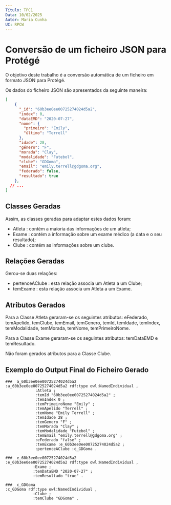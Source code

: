 ```yaml
---
Título: TPC1
Data: 10/02/2025
Autor: Maria Cunha
UC: RPCW
---
```

# Conversão de um ficheiro JSON para Protégé 

O objetivo deste trabalho é a conversão automática de um ficheiro em formato JSON para Protégé.

Os dados do ficheiro JSON são apresentados da seguinte maneira:

```json
[
    {
      "_id": "60b3ee0ee00725274024d5a2",
      "index": 0,
      "dataEMD": "2020-07-27",
      "nome": {
        "primeiro": "Emily",
        "último": "Terrell"
      },
      "idade": 28,
      "género": "F",
      "morada": "Clay",
      "modalidade": "Futebol",
      "clube": "GDGoma",
      "email": "emily.terrell@gdgoma.org",
      "federado": false,
      "resultado": true
    },
  // ...
]
```
## Classes Geradas
Assim, as classes geradas para adaptar estes dados foram:
- Atleta : contém a maioria das informações de um atleta;
- Exame : contém a informação sobre um exame médico (a data e o seu resultado);
- Clube : contém as informações sobre um clube.

## Relações Geradas
Gerou-se duas relações:
- pertenceAClube : esta relação associa um Atleta a um Clube;
- temExame : esta relação associa um Atleta a um Exame.

## Atributos Gerados
Para a Classe Atleta geraram-se os seguintes atributos: eFederado, temApelido, temClube, temEmail, temGenero, temId, temIdade, temIndex, temModalidade, temMorada, temNome, temPrimeiroNome.

Para a Classe Exame geraram-se os seguintes atributos: temDataEMD e temResultado.

Não foram gerados atributos para a Classe Clube.

## Exemplo do Output Final do Ficheiro Gerado
```turtle
###  a_60b3ee0ee00725274024d5a2
:a_60b3ee0ee00725274024d5a2 rdf:type owl:NamedIndividual ,
             :Atleta ;
             :temId "60b3ee0ee00725274024d5a2" ;
             :temIndex 0 ;
             :temPrimeiroNome "Emily" ;
             :temApelido "Terrell" ;
             :temNome "Emily Terrell" ;
             :temIdade 28 ;
             :temGenero "F" ;
             :temMorada "Clay" ;
             :temModalidade "Futebol" ;
             :temEmail "emily.terrell@gdgoma.org" ;
             :eFederado "false" ;
             :temExame :e_60b3ee0ee00725274024d5a2 ;
             :pertenceAClube :c_GDGoma .

###  e_60b3ee0ee00725274024d5a2
:e_60b3ee0ee00725274024d5a2 rdf:type owl:NamedIndividual ,
            :Exame ;
            :temDataEMD "2020-07-27" ;
            :temResultado "true" .

###  c_GDGoma
:c_GDGoma rdf:type owl:NamedIndividual ,
            :Clube ;
            :temClube "GDGoma" .
```